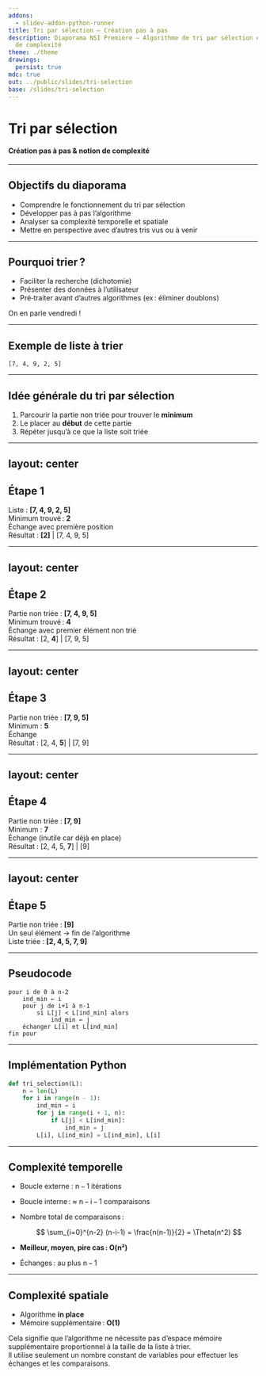 ```yaml
---
addons:
  - slidev-addon-python-runner
title: Tri par sélection — Création pas à pas
description: Diaporama NSI Première — Algorithme de tri par sélection et notion
  de complexité
theme: ./theme
drawings:
  persist: true
mdc: true
out: ../public/slides/tri-selection
base: /slides/tri-selection
---
```


# Tri par sélection
<v-drag pos="745,60,119,143">
<LogoPython />
</v-drag>

#### Création pas à pas & notion de complexité

---

## Objectifs du diaporama

* Comprendre le fonctionnement du tri par sélection
* Développer pas à pas l’algorithme
* Analyser sa complexité temporelle et spatiale
* Mettre en perspective avec d’autres tris vus ou à venir

---

## Pourquoi trier ?

* Faciliter la recherche <span v-mark.highlight.yellow>(dichotomie)</span>
* Présenter des données à l’utilisateur
* Pré‑traiter avant d’autres algorithmes (ex : éliminer doublons)

<v-drag-arrow v-after pos="379,121,81,1"/>

<v-drag v-after pos="473,104,171,34">
<span>On en parle vendredi !</span>
</v-drag>

---

## Exemple de liste à trier

<span v-drag="[295,252,409,62]" class="text-5xl">`[7, 4, 9, 2, 5]`</span>

---

## Idée générale du tri par sélection

1. Parcourir la partie non triée pour trouver le **minimum**
2. Le placer au **début** de cette partie
3. Répéter jusqu’à ce que la liste soit triée

<tri-selection v-drag="[294,231,400,160]" class="w-100 h-40" :list="[7, 4, 9, 2, 5]" />

---
layout: center
---

## Étape 1

Liste : **\[7, 4, 9, 2, 5]**  
Minimum trouvé : **2**  
Échange avec première position  
Résultat : **\[2]** | \[7, 4, 9, 5]  

---
layout: center
---

## Étape 2

Partie non triée : **\[7, 4, 9, 5]**  
Minimum trouvé : **4**  
Échange avec premier élément non trié  
Résultat : \[2, **4**] | \[7, 9, 5]  

---
layout: center
---

## Étape 3

Partie non triée : **\[7, 9, 5]**  
Minimum : **5**  
Échange  
Résultat : \[2, 4, **5**] | \[7, 9]  

---
layout: center
---

## Étape 4

Partie non triée : **\[7, 9]**  
Minimum : **7**  
Échange (inutile car déjà en place)  
Résultat : \[2, 4, 5, **7**] | \[9]  

---
layout: center
---

## Étape 5

Partie non triée : **\[9]**  
Un seul élément → fin de l’algorithme  
Liste triée : **\[2, 4, 5, 7, 9]**

---

## Pseudocode

```
pour i de 0 à n-2
    ind_min ← i
    pour j de i+1 à n-1
        si L[j] < L[ind_min] alors
            ind_min ← j
    échanger L[i] et L[ind_min]
fin pour
```

---

## Implémentation Python

```python
def tri_selection(L):
    n = len(L)
    for i in range(n - 1):
        ind_min = i
        for j in range(i + 1, n):
            if L[j] < L[ind_min]:
                ind_min = j
        L[i], L[ind_min] = L[ind_min], L[i]
```

---

## Complexité temporelle

* Boucle externe : n − 1 itérations
* Boucle interne : ≈ n − i − 1 comparaisons
* Nombre total de comparaisons :

  $$
  \sum_{i=0}^{n-2} (n-i-1) = \frac{n(n-1)}{2} = \Theta(n^2)
  $$
* **Meilleur, moyen, pire cas : O(n²)**
* Échanges : au plus n − 1

---

## Complexité spatiale

* Algorithme **in place**
* Mémoire supplémentaire : **O(1)**

<span v-drag="[220,242,565,72]">Cela signifie que l’algorithme ne nécessite pas d’espace mémoire supplémentaire proportionnel à la taille de la liste à trier.
<br />
Il utilise seulement un nombre constant de variables pour effectuer les échanges et les comparaisons.</span>
